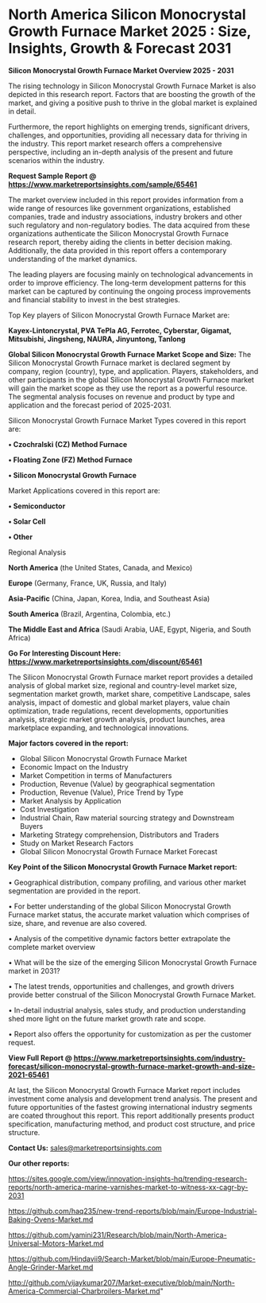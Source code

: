 # North America Silicon Monocrystal Growth Furnace Market 2025 : Size, Insights, Growth & Forecast 2031

<Strong> Silicon Monocrystal Growth Furnace Market Overview 2025 - 2031</strong>

The rising technology in Silicon Monocrystal Growth Furnace Market is also depicted in this research report. Factors that are boosting the growth of the market, and giving a positive push to thrive in the global market is explained in detail.

Furthermore, the report highlights on emerging trends, significant drivers, challenges, and opportunities, providing all necessary data for thriving in the industry. This report market research offers a comprehensive perspective, including an in-depth analysis of the present and future scenarios within the industry.

<strong>Request Sample Report @ <a href=https://www.marketreportsinsights.com/sample/65461>https://www.marketreportsinsights.com/sample/65461</a></strong>

The market overview included in this report provides information from a wide range of resources like government organizations, established companies, trade and industry associations, industry brokers and other such regulatory and non-regulatory bodies. The data acquired from these organizations authenticate the Silicon Monocrystal Growth Furnace research report, thereby aiding the clients in better decision making. Additionally, the data provided in this report offers a contemporary understanding of the market dynamics.

The leading players are focusing mainly on technological advancements in order to improve efficiency. The long-term development patterns for this market can be captured by continuing the ongoing process improvements and financial stability to invest in the best strategies.

Top Key players of Silicon Monocrystal Growth Furnace Market are:

<strong>Kayex-Lintoncrystal, PVA TePla AG, Ferrotec, Cyberstar, Gigamat, Mitsubishi, Jingsheng, NAURA, Jinyuntong, Tanlong</strong>

<strong><b>Global Silicon Monocrystal Growth Furnace Market Scope and Size:</b></strong>
The Silicon Monocrystal Growth Furnace market is declared segment by company, region (country), type, and application. Players, stakeholders, and other participants in the global Silicon Monocrystal Growth Furnace market will gain the market scope as they use the report as a powerful resource. The segmental analysis focuses on revenue and product by type and application and the forecast period of 2025-2031.

Silicon Monocrystal Growth Furnace Market Types covered in this report are:

<strong>• Czochralski (CZ) Method Furnace

• Floating Zone (FZ) Method Furnace

• Silicon Monocrystal Growth Furnace</strong>

Market Applications covered in this report are:

<strong>• Semiconductor

• Solar Cell

• Other</strong> 

Regional Analysis

<strong>North America</strong> (the United States, Canada, and Mexico)

<strong>Europe</strong> (Germany, France, UK, Russia, and Italy)

<strong>Asia-Pacific</strong> (China, Japan, Korea, India, and Southeast Asia)

<strong>South America</strong> (Brazil, Argentina, Colombia, etc.)

<strong>The Middle East and Africa</strong> (Saudi Arabia, UAE, Egypt, Nigeria, and South Africa)

<strong>Go For Interesting Discount Here: <a href=https://www.marketreportsinsights.com/discount/65461>https://www.marketreportsinsights.com/discount/65461</a></strong>

The Silicon Monocrystal Growth Furnace market report provides a detailed analysis of global market size, regional and country-level market size, segmentation market growth, market share, competitive Landscape, sales analysis, impact of domestic and global market players, value chain optimization, trade regulations, recent developments, opportunities analysis, strategic market growth analysis, product launches, area marketplace expanding, and technological innovations.

<strong><b>Major factors covered in the report:</b></strong>
<ul>
  <li>Global Silicon Monocrystal Growth Furnace Market </li>
  <li>Economic Impact on the Industry</li>
  <li>Market Competition in terms of Manufacturers</li>
  <li>Production, Revenue (Value) by geographical segmentation</li>
  <li>Production, Revenue (Value), Price Trend by Type</li>
  <li>Market Analysis by Application</li>
  <li>Cost Investigation</li>
  <li>Industrial Chain, Raw material sourcing strategy and Downstream Buyers</li>
  <li>Marketing Strategy comprehension, Distributors and Traders</li>
  <li>Study on Market Research Factors</li>
  <li>Global Silicon Monocrystal Growth Furnace Market Forecast</li>
</ul>

<strong><b>Key Point of the Silicon Monocrystal Growth Furnace Market report:</b></strong>

• Geographical distribution, company profiling, and various other market segmentation are provided in the report.

• For better understanding of the global Silicon Monocrystal Growth Furnace market status, the accurate market valuation which comprises of size, share, and revenue are also covered.

• Analysis of the competitive dynamic factors better extrapolate the complete market overview

• What will be the size of the emerging Silicon Monocrystal Growth Furnace market in 2031?

• The latest trends, opportunities and challenges, and growth drivers provide better construal of the Silicon Monocrystal Growth Furnace Market.

• In-detail industrial analysis, sales study, and production understanding shed more light on the future market growth rate and scope.

• Report also offers the opportunity for customization as per the customer request.

<strong><b>View Full Report @ <a href=https://www.marketreportsinsights.com/industry-forecast/silicon-monocrystal-growth-furnace-market-growth-and-size-2021-65461>https://www.marketreportsinsights.com/industry-forecast/silicon-monocrystal-growth-furnace-market-growth-and-size-2021-65461</a></b></strong>


At last, the Silicon Monocrystal Growth Furnace Market report includes investment come analysis and development trend analysis. The present and future opportunities of the fastest growing international industry segments are coated throughout this report. This report additionally presents product specification, manufacturing method, and product cost structure, and price structure.

<strong>Contact Us:</strong>
sales@marketreportsinsights.com

<strong>Our other reports:</strong>

<a href=https://sites.google.com/view/innovation-insights-hq/trending-research-reports/north-america-marine-varnishes-market-to-witness-xx-cagr-by-2031>https://sites.google.com/view/innovation-insights-hq/trending-research-reports/north-america-marine-varnishes-market-to-witness-xx-cagr-by-2031</a>

<a href=https://github.com/haq235/new-trend-reports/blob/main/Europe-Industrial-Baking-Ovens-Market.md>https://github.com/haq235/new-trend-reports/blob/main/Europe-Industrial-Baking-Ovens-Market.md</a>

<a href=https://github.com/yamini231/Research/blob/main/North-America-Universal-Motors-Market.md>https://github.com/yamini231/Research/blob/main/North-America-Universal-Motors-Market.md</a>

<a href=https://github.com/Hindavii9/Search-Market/blob/main/Europe-Pneumatic-Angle-Grinder-Market.md>https://github.com/Hindavii9/Search-Market/blob/main/Europe-Pneumatic-Angle-Grinder-Market.md</a>

<a href=http://github.com/vijaykumar207/Market-executive/blob/main/North-America-Commercial-Charbroilers-Market.md>http://github.com/vijaykumar207/Market-executive/blob/main/North-America-Commercial-Charbroilers-Market.md</a>"

